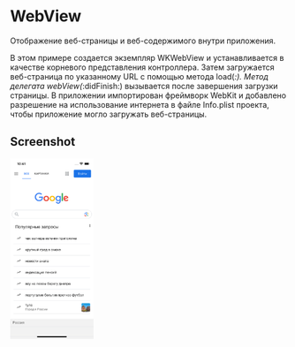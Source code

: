 # WebView
 Отображение веб-страницы и веб-содержимого внутри приложения.

В этом примере создается экземпляр WKWebView и устанавливается в качестве корневого представления контроллера. Затем загружается веб-страница по указанному URL с помощью метода load(_:). Метод делегата webView(_:didFinish:) вызывается после завершения загрузки страницы. В приложении импортирован фреймворк WebKit и добавлено разрешение на использование интернета в файле Info.plist проекта, чтобы приложение могло загружать веб-страницы.

## Screenshot


<img src="https://github.com/nataliiagrigoreva/WebView/blob/main/Simulator%20Screen%20Shot%20-%20iPhone%2012%20-%202023-06-27%20at%2022.41.32.png" width=30% height=30%>
